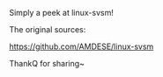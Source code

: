 Simply a peek at linux-svsm!

The original sources:

https://github.com/AMDESE/linux-svsm

ThankQ for sharing~